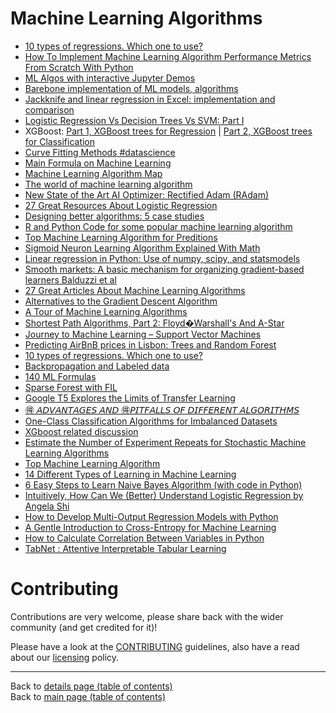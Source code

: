 # Machine Learning Algorithms

- [10 types of regressions. Which one to use?](https://www.linkedin.com/posts/isaacbaum_10-types-of-regressions-which-one-to-use-activity-6610217740546428929-EHnH)
- [How To Implement Machine Learning Algorithm Performance Metrics From Scratch With Python](https://www.linkedin.com/posts/data-science-central_how-to-implement-machine-learning-algorithm-activity-6611815688283709440-1GJ2)
- [ML Algos with interactive Jupyter Demos](https://lnkd.in/fZq3yW6)
- [Barebone implementation of ML models, algorithms](https://lnkd.in/fpapv7x)
- [Jackknife and linear regression in Excel: implementation and comparison](https://www.datasciencecentral.com/profiles/blogs/comparing-linear-regression-with-the-jackknife-method)
- [Logistic Regression Vs Decision Trees Vs SVM: Part I](https://www.linkedin.com/posts/data-science-central_logistic-regression-vs-decision-trees-vs-activity-6623758378239881216-I8gQ)
- XGBoost: [Part 1, XGBoost trees for Regression](https://www.linkedin.com/posts/joshua-starmer-95a554130_xgboost-part1-xgboost-trees-for-regression-activity-6612344313353433088-01sJ) | [Part 2, XGBoost trees for Classification](https://www.linkedin.com/posts/joshua-starmer-95a554130_xgboost-part-2-xgboost-trees-for-classification-activity-6622492333839577088-SCUT)
- [Curve Fitting Methods #datascience](https://www.linkedin.com/posts/asif-bhat_datasciencepost-on-instagram-curve-fitting-activity-6610166201073131520-Pzls)
- [Main Formula on Machine Learning](https://www.linkedin.com/posts/nabihbawazir_datascience-machinelerning-artificialintellegence-activity-6623589978637205504-inka)
- [Machine Learning Algorithm Map](https://www.linkedin.com/posts/nabihbawazir_datascience-machinelearning-artificialintellegence-activity-6618736049176842240-Jdf_)
- [The world of machine learning algorithm](https://www.linkedin.com/posts/nabihbawazir_datascience-machinelearning-artificialintellegence-activity-6618868890162298880-Bxjn)
- [New State of the Art AI Optimizer: Rectified Adam (RAdam)](https://www.linkedin.com/posts/montrealai_machinelearning-tensorflow-pytorch-activity-6622133450843443200-GN1v)
- [27 Great Resources About Logistic Regression](https://www.linkedin.com/posts/data-science-central_27-great-resources-about-logistic-regression-activity-6622611841715625984-DYHS)
- [Designing better algorithms: 5 case studies](https://www.linkedin.com/posts/data-science-central_designing-better-algorithms-5-case-studies-activity-6607662317066944512-jD_6)
- [R and Python Code for some popular machine learning algorithm](https://www.linkedin.com/posts/nabihbawazir_datascience-machinelearning-artificialintelligence-activity-6624922591301861376-oN0o)
- [Top Machine Learning Algorithm for Preditions](https://www.linkedin.com/posts/nabihbawazir_top-machine-learning-algorithm-for-preditions-activity-6603862704757272576-ULbe)
- [Sigmoid Neuron Learning Algorithm Explained With Math](https://towardsdatascience.com/sigmoid-neuron-learning-algorithm-explained-with-math-eb9280e53f07)
- [Linear regression in Python: Use of numpy, scipy, and statsmodels](https://www.linkedin.com/posts/data-science-central_httpswwwdatasciencecentralcomprofiles-activity-6607284839810945024-hxnF)
- [Smooth markets: A basic mechanism for organizing gradient-based learners Balduzzi et al](https://lnkd.in/e-PrH45)
- [27 Great Articles About Machine Learning Algorithms](https://www.linkedin.com/posts/vincentg_27-great-articles-about-machine-learning-activity-6634648891654492161-c632)
- [Alternatives to the Gradient Descent Algorithm](https://www.linkedin.com/posts/data-science-central_alternatives-to-the-gradient-descent-algorithm-activity-6627445954511458304-5j1V)
- [A Tour of Machine Learning Algorithms](https://machinelearningmastery.com/a-tour-of-machine-learning-algorithms/)
- [Shortest Path Algorithms, Part 2: Floyd�Warshall's And A-Star](https://www.linkedin.com/posts/vincentg_key-graph-based-shortest-path-algorithms-activity-6647272320631128064-KXb4)
- [Journey to Machine Learning – Support Vector Machines](https://www.linkedin.com/posts/vipulppatel_data-analytics-businessintelligence-activity-6632121501585809408-knOP)
- [Predicting AirBnB prices in Lisbon: Trees and Random Forest](https://www.linkedin.com/posts/towards-data-science_predicting-airbnb-prices-in-lisbon-trees-activity-6647284148094545920-w5YF)
- [10 types of regressions. Which one to use?](https://www.linkedin.com/posts/data-science-central_10-types-of-regressions-which-one-to-use-activity-6641726778312314882-xY-N)
- [Backpropagation and Labeled data](https://www.linkedin.com/posts/deeplearningai_backpropagation-and-labeled-data-are-the-activity-6626194119683305472-c-ON)
- [140 ML Formulas](https://www.linkedin.com/posts/bo-li-8503b896_140-machine-learning-formulas-activity-6632888211825881088-8q_V)
- [Sparse Forest with FIL](https://www.linkedin.com/posts/miguelusque_sparse-forests-with-fil-activity-6628874338785337344-89hf)
- [Google T5 Explores the Limits of Transfer Learning](https://www.linkedin.com/posts/eric-feuilleaubois-ph-d-43ab0925_google-t5-explores-the-limits-of-transfer-activity-6631788661920804864-wH9d)
- [🉐 𝘈𝘋𝘝𝘈𝘕𝘛𝘈𝘎𝘌𝘚 𝘈𝘕𝘋 🉐𝘗𝘐𝘛𝘍𝘈𝘓𝘓𝘚 𝘖𝘍 𝘋𝘐𝘍𝘍𝘌𝘙𝘌𝘕𝘛 𝘈𝘓𝘎𝘖𝘙𝘐𝘛𝘏𝘔𝘚](https://www.linkedin.com/posts/ashishpatel2604_datascience-deeplearning-machinelearning-activity-6668792791658852352-87Po)
- [One-Class Classification Algorithms for Imbalanced Datasets](https://machinelearningmastery.com/one-class-classification-algorithms/)
- [XGboost related discussion](https://twitter.com/a_erdem4/status/1265176369731944448)
- [Estimate the Number of Experiment Repeats for Stochastic Machine Learning Algorithms](https://machinelearningmastery.com/estimate-number-experiment-repeats-stochastic-machine-learning-algorithms/)
- [Top Machine Learning Algorithm](https://www.linkedin.com/posts/nabihbawazir_datascience-machinelearning-artificialintellegence-activity-6656808477152907264-JAwa)
- [14 Different Types of Learning in Machine Learning](https://machinelearningmastery.com/types-of-learning-in-machine-learning/)
- [6 Easy Steps to Learn Naive Bayes Algorithm (with code in Python)](https://twitter.com/analyticbridge/status/1261772163289354241)
- [Intuitively, How Can We (Better) Understand Logistic Regression by Angela Shi](https://www.linkedin.com/posts/towards-data-science_intuitively-how-can-we-better-understand-activity-6660097072131379200-m7s3)
- [How to Develop Multi-Output Regression Models with Python](https://machinelearningmastery.com/multi-output-regression-models-with-python/)
- [A Gentle Introduction to Cross-Entropy for Machine Learning](https://machinelearningmastery.com/cross-entropy-for-machine-learning/)
- [How to Calculate Correlation Between Variables in Python](https://machinelearningmastery.com/how-to-use-correlation-to-understand-the-relationship-between-variables/)
- [TabNet : Attentive Interpretable Tabular Learning](https://github.com/dreamquark-ai/tabnet)

# Contributing

Contributions are very welcome, please share back with the wider community (and get credited for it)!

Please have a look at the [CONTRIBUTING](../CONTRIBUTING.md) guidelines, also have a read about our [licensing](../LICENSE.md) policy.

---

Back to [details page (table of contents)](../README-details.md#julia-python--r)<br>
Back to [main page (table of contents)](../README.md)
